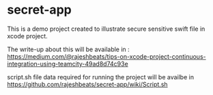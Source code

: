 # secret-app
This is a demo project created to illustrate secure sensitive swift file in xcode project.

The write-up about this will be available in : https://medium.com/@rajeshbeats/tips-on-xcode-project-continuous-integration-using-teamcity-49ad8d74c93e

script.sh file data required for running the project will be availbe in https://github.com/rajeshbeats/secret-app/wiki/Script.sh

